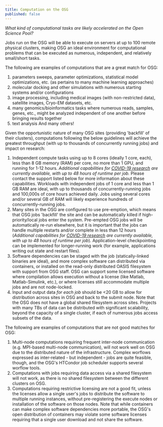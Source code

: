 ```yaml
---
title: Computation on the OSG
published: false
---
```


*What kind of computational tasks are likely accelerated on the Open Science Pool?*

Jobs run on the OSG will be able to execute on servers at up to 100 remote physical clusters, making OSG an ideal environment for computational problems that can be executed as numerous, independent, and relatively small/short tasks. 

The following are examples of computations that are a great match for OSG:

1. parameters sweeps, parameter optimizations, statistical model optimizations, etc. (as pertains to many machine learning approaches)
2. molecular docking and other simulations with numerous starting systems and/or configurations
3. image processing, including medical images (with non-restricted data), satellite images, Cryo-EM datasets, etc.
4. many genomics/bioinformatics tasks where numerous reads, samples, genes, etc., might be analyzed independent of one another before bringing results together
5. text analysis
And many others!

Given the opportunistic nature of many OSG sites (providing 'backfill' of their clusters), computations following the below guidelines will achieve the greatest throughput (with up to thousands of concurrently running jobs) and impact on research:

1. Independent compute tasks using up to 8 cores (ideally 1 core, each), less than 8 GB memory (RAM) per core, no more than 1 GPU, and running for 1-12 hours. *Additional capabilities for [COVID-19 research](https://opensciencegrid.org/covid-19.html) are currently available, with up to 48 hours of runtime per job.* Please contact the support listed below for more information about these capabilities. Workloads with independent jobs of 1 core and less than 1 GB RAM are ideal, with up to thousands of concurrently-running jobs and 100,000s of core hours achieved daily. Jobs using several cores and/or several GB of RAM will likely experience hundreds of concurrently-running jobs.
2. Many sites in the OSG are configured to use pre-emption, which means that OSG jobs 'backfill' the site and can be automatically killed if high-priority/local jobs enter the system. Pre-empted OSG jobs will be automatically re-run elsewhere, but it is important that the jobs can handle multiple restarts and/or complete in less than 12 hours (*Additional capabilities for [COVID-19 research](https://opensciencegrid.org/covid-19.html) are currently available, with up to 48 hours of runtime per job*). Application-level checkpointing can be implemented for longer-running work (for example, applications writing out state and restart files).
3. Software dependencies can be staged with the job (statically-linked binaries are ideal), and more complex software can distributed via containers, or installed on the read-only distributed OASIS filesystem with support from OSG staff. OSG can support some licensed software where compilation allows execution without a license (like Matlab, Matlab-Simulink, etc.), or where licenses still accommodate multiple jobs and are not node-locked.
4. Input and output data _for each job_ should be <20 GB to allow for distribution across sites in OSG and back to the submit node. Note that the OSG does not have a global shared filesystem across sites. Projects with many TBs of data can be distributed with significant scalability, beyond the capacity of a single cluster, if each of numerous jobs access subsets of the data.

The following are examples of computations that are not good matches for OSG:

1. Multi-node computations requiring frequent inter-node communication (e.g. MPI-based multi-node communication), will not work well on OSG due to the distributed nature of the infrastructure. Complex worflows expressed as inter-related - but independent - jobs are quite feasible, though, and the OSG's HTCondor job scheduler supports several worflow tools.
2. Computations with jobs requiring data access via a shared filesystem will not work, as there is no shared filesystem between the different clusters on OSG.
3. Computations requiring restrictive licensing are not a good fit, unless the licenses allow a single user's jobs to distribute the software to multiple running instances, without pre-registering the execute nodes or installation of the software on those nodes. Note that while containers can make complex software dependencies more portable, the OSG's open distribution of containers may violate some software licenses requiring that a single user download and not share the software.
